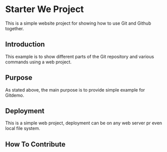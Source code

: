 # Starter We Project
This is a simple website project for showing how to use Git and Github together.
## Introduction
This example is to show different parts of the Git repository and various commands using a web project.
## Purpose
As stated above, the main purpose is to provide simple example for Gitdemo.
## Deployment
This is a simple web project, deployment can be on any web server pr even local file system.
## How To Contribute